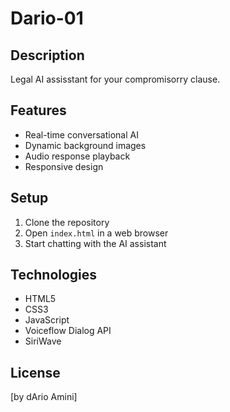 # Dario-01

## Description
Legal AI assisstant for your compromisorry clause.

## Features
- Real-time conversational AI 
- Dynamic background images
- Audio response playback
- Responsive design

## Setup
1. Clone the repository
2. Open `index.html` in a web browser
3. Start chatting with the AI assistant

## Technologies
- HTML5
- CSS3
- JavaScript
- Voiceflow Dialog API
- SiriWave

## License
[by dArio Amini]

